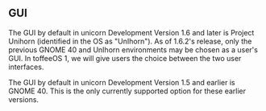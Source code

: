 ## GUI
The GUI by default in unicorn Development Version 1.6 and later is Project Unihorn (identified in the OS as "UnIhorn"). As of 1.6.2's release, only the previous GNOME 40 and UnIhorn environments may be chosen as a user's GUI. In toffeeOS 1, we will give users the choice between the two user interfaces.

The GUI by default in unicorn Development Version 1.5 and earlier is GNOME 40. This is the only currently supported option for these earlier versions.
